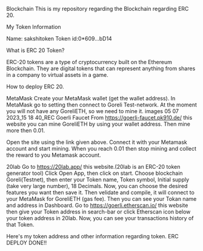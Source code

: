 
Blockchain
This is my repository regarding the Blockchain regarding ERC 20.

My Token Information

Name: sakshitoken
Token id:0*609...bD14


What is ERC 20 Token?

ERC-20 tokens are a type of cryptocurrency built on the Ethereum Blockchain. They are digital tokens that can represent anything from shares in a company to virtual assets in a game.

How to deploy ERC 20.

MetaMask
Create your MetaMask wallet (get the wallet address).
In MetaMask go to setting then connect to Goreli Test-network.
At the moment you will not have any GoreliETH, so we need to mine it. images 05 07 2023_15 18 40_REC
Goerli Faucet
From https://goerli-faucet.pk910.de/ this website you can mine GoreliETH by using your wallet address. Then mine more then 0.01.

Open the site using the link given above.
Connect it with your Metamask account and start mining.
When you reach 0.01 then stop mining and collect the reward to you Metamask account.

20lab
Go to https://20lab.app/ this website.(20lab is an ERC-20 token generator tool)
Click Open App, then click on start.
Choose blockchain Goreli(Testnet), then enter your Token name, Token symbol, Initial supply (take very large number), 18 Decimals.
Now, you can choose the desired features you want then save it.
Then velidate and compile, it will connect to your MetaMask for GoreliETH (gas fee).
Then you can see your Tokan name and address in Dashboard.
Go to https://goerli.etherscan.io/ this website then give your Token address in search-bar or click Etherscan icon below your token address in 20lab.
Now, you can see your transactions history of that Token.

Here's my token address and other information regarding token.
ERC DEPLOY DONE!!
